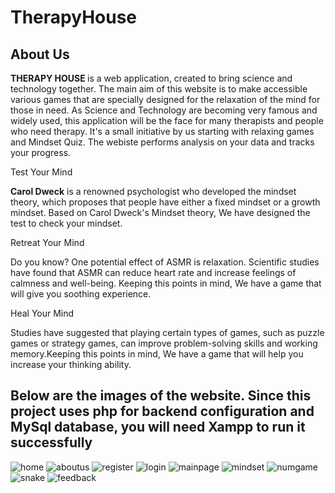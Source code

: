 # TherapyHouse
<h2>About Us</h2>
              <p><b>THERAPY HOUSE </b> is a web application, created to bring science and technology together. The main
                aim of this website is to make accessible various games that are specially designed for the relaxation of the mind for those in need. 
                As Science and Technology are becoming very famous and widely used, this application will be the face for many therapists and people who need therapy.
                It's a small initiative by us starting with relaxing games and Mindset Quiz.
                The webiste performs analysis on your data and tracks your progress.</p>
                
  <div class="achievements">
      <div class="work">
        <i class="fa-solid fa-brain"></i>        
        <p class="work-heading">Test Your Mind</p>
        <p class="work-text"><b>Carol Dweck</b> is a renowned psychologist who developed the mindset theory, which proposes that people have either a fixed mindset or a growth mindset. Based on Carol Dweck's Mindset theory, We have designed the test to check your mindset. </p>
      </div>
      <div class="work">
        <i class="fa-solid fa-spa"></i>
        <p class="work-heading">Retreat Your Mind</p>
        <p class="work-text">Do you know? One potential effect of ASMR is relaxation. Scientific studies have found that ASMR can reduce heart rate and increase feelings of calmness and well-being. Keeping this points in mind, We have a game that will give you soothing experience.</p>
      </div>
      <div class="work">
        <i class="fa-solid fa-heart"></i>
        <p class="work-heading">Heal Your Mind</p>
        <p class="work-text">Studies have suggested that playing certain types of games, such as puzzle games or strategy games, can improve problem-solving skills and working memory.Keeping this points in mind, We have a game that will help you increase your thinking ability.</p>
      </div>
    </div>
 
 <h2>Below are the images of the website. 
 Since this project uses php for backend configuration and MySql database, you will need Xampp to run it successfully</h2>
 
![home](https://user-images.githubusercontent.com/98754992/236260067-41eb77a7-a095-4ec9-a48b-222f6bcb77c3.jpeg)
![aboutus](https://user-images.githubusercontent.com/98754992/236259852-272c61bc-1662-4b3c-9ad0-372be31615c2.jpeg)
![register](https://user-images.githubusercontent.com/98754992/236260046-a6e44961-e62c-46ab-84c8-22049a829375.jpeg)
![login](https://user-images.githubusercontent.com/98754992/236260074-980311f3-868e-4e23-bc89-eb6b2c489279.jpeg)
![mainpage](https://user-images.githubusercontent.com/98754992/236260077-fff466c6-e0d1-4172-8bde-b854561bd30a.jpeg)
![mindset](https://user-images.githubusercontent.com/98754992/236260029-9ed1cdeb-251f-4e6f-9438-2047b22b9d08.jpeg)
![numgame](https://user-images.githubusercontent.com/98754992/236260040-7a1f901b-e29c-4388-a900-c800f137ac04.jpeg)
![snake](https://user-images.githubusercontent.com/98754992/236260052-0c7656f0-46c6-42c7-a90f-cc92f7d8ed61.jpeg)
![feedback](https://user-images.githubusercontent.com/98754992/236260062-f70f27bc-e9d9-4069-b326-8fba2209fb4c.jpeg)

